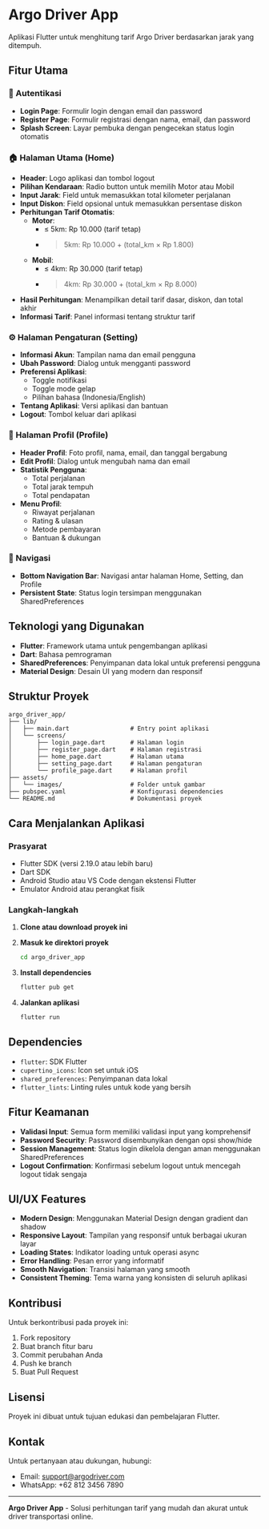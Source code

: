 # Argo Driver App

Aplikasi Flutter untuk menghitung tarif Argo Driver berdasarkan jarak yang ditempuh.

## Fitur Utama

### 🔐 Autentikasi
- **Login Page**: Formulir login dengan email dan password
- **Register Page**: Formulir registrasi dengan nama, email, dan password
- **Splash Screen**: Layar pembuka dengan pengecekan status login otomatis

### 🏠 Halaman Utama (Home)
- **Header**: Logo aplikasi dan tombol logout
- **Pilihan Kendaraan**: Radio button untuk memilih Motor atau Mobil
- **Input Jarak**: Field untuk memasukkan total kilometer perjalanan
- **Input Diskon**: Field opsional untuk memasukkan persentase diskon
- **Perhitungan Tarif Otomatis**: 
  - **Motor**: 
    - ≤ 5km: Rp 10.000 (tarif tetap)
    - > 5km: Rp 10.000 + (total_km × Rp 1.800)
  - **Mobil**: 
    - ≤ 4km: Rp 30.000 (tarif tetap)
    - > 4km: Rp 30.000 + (total_km × Rp 8.000)
- **Hasil Perhitungan**: Menampilkan detail tarif dasar, diskon, dan total akhir
- **Informasi Tarif**: Panel informasi tentang struktur tarif

### ⚙️ Halaman Pengaturan (Setting)
- **Informasi Akun**: Tampilan nama dan email pengguna
- **Ubah Password**: Dialog untuk mengganti password
- **Preferensi Aplikasi**:
  - Toggle notifikasi
  - Toggle mode gelap
  - Pilihan bahasa (Indonesia/English)
- **Tentang Aplikasi**: Versi aplikasi dan bantuan
- **Logout**: Tombol keluar dari aplikasi

### 👤 Halaman Profil (Profile)
- **Header Profil**: Foto profil, nama, email, dan tanggal bergabung
- **Edit Profil**: Dialog untuk mengubah nama dan email
- **Statistik Pengguna**:
  - Total perjalanan
  - Total jarak tempuh
  - Total pendapatan
- **Menu Profil**:
  - Riwayat perjalanan
  - Rating & ulasan
  - Metode pembayaran
  - Bantuan & dukungan

### 📱 Navigasi
- **Bottom Navigation Bar**: Navigasi antar halaman Home, Setting, dan Profile
- **Persistent State**: Status login tersimpan menggunakan SharedPreferences

## Teknologi yang Digunakan

- **Flutter**: Framework utama untuk pengembangan aplikasi
- **Dart**: Bahasa pemrograman
- **SharedPreferences**: Penyimpanan data lokal untuk preferensi pengguna
- **Material Design**: Desain UI yang modern dan responsif

## Struktur Proyek

```
argo_driver_app/
├── lib/
│   ├── main.dart                 # Entry point aplikasi
│   └── screens/
│       ├── login_page.dart       # Halaman login
│       ├── register_page.dart    # Halaman registrasi
│       ├── home_page.dart        # Halaman utama
│       ├── setting_page.dart     # Halaman pengaturan
│       └── profile_page.dart     # Halaman profil
├── assets/
│   └── images/                   # Folder untuk gambar
├── pubspec.yaml                  # Konfigurasi dependencies
└── README.md                     # Dokumentasi proyek
```

## Cara Menjalankan Aplikasi

### Prasyarat
- Flutter SDK (versi 2.19.0 atau lebih baru)
- Dart SDK
- Android Studio atau VS Code dengan ekstensi Flutter
- Emulator Android atau perangkat fisik

### Langkah-langkah

1. **Clone atau download proyek ini**

2. **Masuk ke direktori proyek**
   ```bash
   cd argo_driver_app
   ```

3. **Install dependencies**
   ```bash
   flutter pub get
   ```

4. **Jalankan aplikasi**
   ```bash
   flutter run
   ```

## Dependencies

- `flutter`: SDK Flutter
- `cupertino_icons`: Icon set untuk iOS
- `shared_preferences`: Penyimpanan data lokal
- `flutter_lints`: Linting rules untuk kode yang bersih

## Fitur Keamanan

- **Validasi Input**: Semua form memiliki validasi input yang komprehensif
- **Password Security**: Password disembunyikan dengan opsi show/hide
- **Session Management**: Status login dikelola dengan aman menggunakan SharedPreferences
- **Logout Confirmation**: Konfirmasi sebelum logout untuk mencegah logout tidak sengaja

## UI/UX Features

- **Modern Design**: Menggunakan Material Design dengan gradient dan shadow
- **Responsive Layout**: Tampilan yang responsif untuk berbagai ukuran layar
- **Loading States**: Indikator loading untuk operasi async
- **Error Handling**: Pesan error yang informatif
- **Smooth Navigation**: Transisi halaman yang smooth
- **Consistent Theming**: Tema warna yang konsisten di seluruh aplikasi

## Kontribusi

Untuk berkontribusi pada proyek ini:
1. Fork repository
2. Buat branch fitur baru
3. Commit perubahan Anda
4. Push ke branch
5. Buat Pull Request

## Lisensi

Proyek ini dibuat untuk tujuan edukasi dan pembelajaran Flutter.

## Kontak

Untuk pertanyaan atau dukungan, hubungi:
- Email: support@argodriver.com
- WhatsApp: +62 812 3456 7890

---

**Argo Driver App** - Solusi perhitungan tarif yang mudah dan akurat untuk driver transportasi online.
